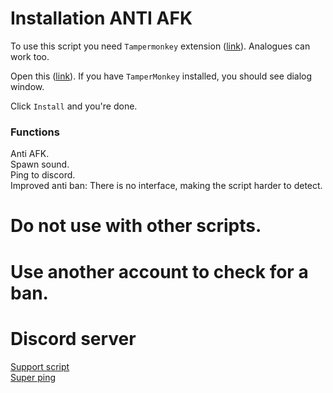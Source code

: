 # Installation ANTI AFK
To use this script you need `Tampermonkey` extension ([link](https://tampermonkey.net/)). Analogues can work too.

Open this ([link](https://github.com/jmatg1/florr-io-spawn-alert/raw/main/anti-afk.user.js)). If you have `TamperMonkey` installed, you should see dialog window.

Click `Install` and you're done.

### Functions
Anti AFK.  
Spawn sound.  
Ping to discord.  
Improved anti ban: There is no interface, making the script harder to detect.  
# Do not use with other scripts.  
# Use another account to check for a ban.


# Discord server
[Support script](https://discord.gg/9bpBkcADhA)  
[Super ping](https://discord.gg/K6UQVzdsF2)

